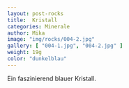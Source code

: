 ```yaml
---
layout: post-rocks
title:  Kristall
categories: Minerale
author: Mika
image: "img/rocks/004-2.jpg"
gallery: [ "004-1.jpg", "004-2.jpg" ]
weight: 19g
color: "dunkelblau"
---
```


Ein faszinierend blauer Kristall.